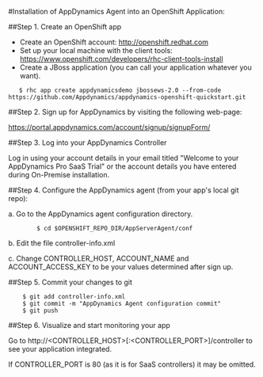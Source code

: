 #Installation of AppDynamics Agent into an OpenShift Application:

##Step 1. Create an OpenShift app

* Create an OpenShift account: http://openshift.redhat.com
* Set up your local machine with the client tools: https://www.openshift.com/developers/rhc-client-tools-install
* Create a JBoss application (you can call your application whatever you want).

```
   $ rhc app create appdynamicsdemo jbossews-2.0 --from-code https://github.com/Appdynamics/appdynamics-openshift-quickstart.git
```

##Step 2. Sign up for AppDynamics by visiting the following web-page:

https://portal.appdynamics.com/account/signup/signupForm/

##Step 3. Log into your AppDynamics Controller

Log in using your account details in your email titled "Welcome to your AppDynamics Pro SaaS Trial"
or the account details you have entered during On-Premise installation.

##Step 4.  Configure the AppDynamics agent (from your app's local git repo):

a. Go to the AppDynamics agent configuration directory.

```
		$ cd $OPENSHIFT_REPO_DIR/AppServerAgent/conf
```

b. Edit the file controller-info.xml

c. Change CONTROLLER_HOST, ACCOUNT_NAME and ACCOUNT_ACCESS_KEY to be your values determined after sign up.

##Step 5.  Commit your changes to git

```
	$ git add controller-info.xml
	$ git commit -m "AppDynamics Agent configuration commit"
	$ git push
```

##Step 6. Visualize and start monitoring your app

Go to http://\<CONTROLLER_HOST\>[:\<CONTROLLER_PORT\>]/controller to see your application integrated.

If CONTROLLER_PORT is 80 (as it is for SaaS controllers) it may be omitted.
